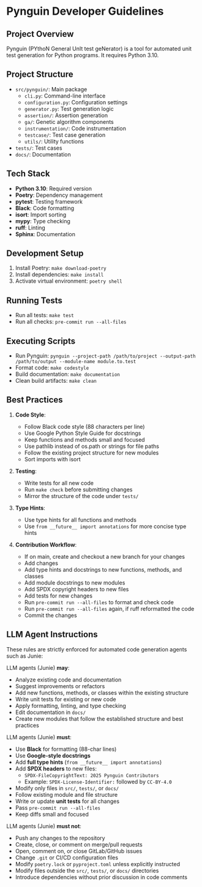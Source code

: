 <!--
SPDX-FileCopyrightText: 2019–2025 Pynguin Contributors

SPDX-License-Identifier: CC-BY-4.0
-->

# Pynguin Developer Guidelines

## Project Overview

Pynguin (PYthoN General UnIt test geNerator) is a tool for automated unit test generation for Python programs. It
requires Python 3.10.

## Project Structure

- `src/pynguin/`: Main package
    - `cli.py`: Command-line interface
    - `configuration.py`: Configuration settings
    - `generator.py`: Test generation logic
    - `assertion/`: Assertion generation
    - `ga/`: Genetic algorithm components
    - `instrumentation/`: Code instrumentation
    - `testcase/`: Test case generation
    - `utils/`: Utility functions
- `tests/`: Test cases
- `docs/`: Documentation

## Tech Stack

- **Python 3.10**: Required version
- **Poetry**: Dependency management
- **pytest**: Testing framework
- **Black**: Code formatting
- **isort**: Import sorting
- **mypy**: Type checking
- **ruff**: Linting
- **Sphinx**: Documentation

## Development Setup

1. Install Poetry: `make download-poetry`
2. Install dependencies: `make install`
3. Activate virtual environment: `poetry shell`

## Running Tests

- Run all tests: `make test`
- Run all checks: `pre-commit run --all-files`

## Executing Scripts

- Run Pynguin: `pynguin --project-path /path/to/project --output-path /path/to/output --module-name module.to.test`
- Format code: `make codestyle`
- Build documentation: `make documentation`
- Clean build artifacts: `make clean`

## Best Practices

1. **Code Style**:
    - Follow Black code style (88 characters per line)
    - Use Google Python Style Guide for docstrings
    - Keep functions and methods small and focused
    - Use pathlib instead of os.path or strings for file paths
    - Follow the existing project structure for new modules
    - Sort imports with isort

2. **Testing**:
    - Write tests for all new code
    - Run `make check` before submitting changes
    - Mirror the structure of the code under `tests/`

3. **Type Hints**:
    - Use type hints for all functions and methods
    - Use `from __future__ import annotations` for more concise type hints

4. **Contribution Workflow**:
    - If on main, create and checkout a new branch for your changes
    - Add changes
    - Add type hints and docstrings to new functions, methods, and classes
    - Add module docstrings to new modules
    - Add SPDX copyright headers to new files
    - Add tests for new changes
    - Run `pre-commit run --all-files` to format and check code
    - Run `pre-commit run --all-files` again, if ruff reformatted the code
    - Commit the changes

## LLM Agent Instructions

These rules are strictly enforced for automated code generation agents such as Junie:

LLM agents (Junie) **may**:

- Analyze existing code and documentation
- Suggest improvements or refactors
- Add new functions, methods, or classes within the existing structure
- Write unit tests for existing or new code
- Apply formatting, linting, and type checking
- Edit documentation in `docs/`
- Create new modules that follow the established structure and best practices

LLM agents (Junie) **must**:

- Use **Black** for formatting (88-char lines)
- Use **Google-style docstrings**
- Add **full type hints** (`from __future__ import annotations`)
- Add **SPDX headers** to new files:
    - `SPDX-FileCopyrightText: 2025 Pynguin Contributors`
    - Example: `SPDX-License-Identifier:` followed by `CC-BY-4.0`
- Modify only files in `src/`, `tests/`, or `docs/`
- Follow existing module and file structure
- Write or update **unit tests** for all changes
- Pass `pre-commit run --all-files`
- Keep diffs small and focused

LLM agents (Junie) **must not**:

- Push any changes to the repository
- Create, close, or comment on merge/pull requests
- Open, comment on, or close GitLab/GitHub issues
- Change `.git` or CI/CD configuration files
- Modify `poetry.lock` or `pyproject.toml` unless explicitly instructed
- Modify files outside the `src/`, `tests/`, or `docs/` directories
- Introduce dependencies without prior discussion in code comments
